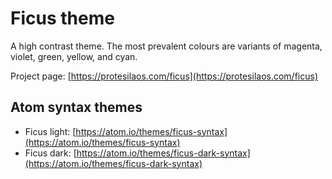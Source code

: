 # Ficus theme

A high contrast theme. The most prevalent colours are variants of magenta, violet, green, yellow, and cyan.

Project page: [https://protesilaos.com/ficus](https://protesilaos.com/ficus)

## Atom syntax themes

- Ficus light: [https://atom.io/themes/ficus-syntax](https://atom.io/themes/ficus-syntax)
- Ficus dark: [https://atom.io/themes/ficus-dark-syntax](https://atom.io/themes/ficus-dark-syntax)
